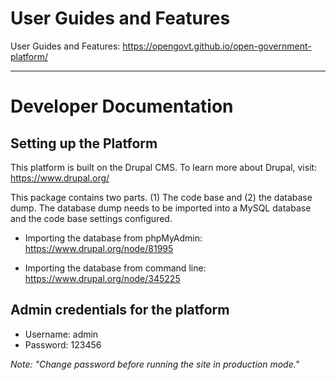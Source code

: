 # User Guides and Features

User Guides and Features: https://opengovt.github.io/open-government-platform/


---


# Developer Documentation


## Setting up the Platform


This platform is built on the Drupal CMS. To learn more about Drupal, visit: https://www.drupal.org/

This package contains two parts. (1) The code base and (2) the database dump. The database dump needs to be imported into a MySQL database and the code base settings configured.


* Importing the database from phpMyAdmin: https://www.drupal.org/node/81995
   
* Importing the database from command line: https://www.drupal.org/node/345225





## Admin credentials for the platform

 * Username: admin
 * Password: 123456

 _Note: "Change password before running the site in production mode."_
